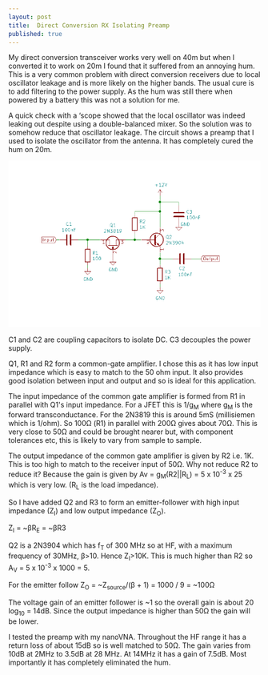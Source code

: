 ```yaml
---
layout: post
title:  Direct Conversion RX Isolating Preamp
published: true
---
```


My direct conversion transceiver works very well on 40m but when I converted it to work on 20m I found that it suffered
from an annoying hum.
This is a very common problem with direct conversion receivers due to local oscillator leakage and is more likely on the higher bands.
The usual cure is to add filtering to the power supply.
As the hum was still there when powered by a battery this was not a solution for me.

A quick check with a ‘scope showed that the local oscillator was indeed leaking out despite using a double-balanced mixer.
So the solution was to somehow reduce that oscillator leakage. 
The circuit shows a preamp that I used to isolate the oscillator from the antenna.
It has completely cured the hum on 20m.

![RX Preamp Circuit Diagram](/images/RXPreamp.png)

C1 and C2 are coupling capacitors to isolate DC. C3 decouples the power supply.

Q1, R1 and R2 form a common-gate amplifier. I chose this as it has low input impedance which is easy to match to the 50 ohm input.
It also provides good isolation between input and output and so is ideal for this application.

The input impedance of the common gate amplifier is formed from R1 in parallel with Q1's input impedance. For a JFET this is 1/g<sub>M</sub> where g<sub>M</sub> is the forward transconductance.
For the 2N3819 this is around 5mS (millisiemen which is 1/ohm). So 100&ohm; (R1) in parallel 
with 200&ohm; gives  about 70&ohm;. This is very close to 50&ohm; and could be brought nearer but, with component tolerances etc, 
this is likely to vary from sample to sample.

The output impedance of the common gate amplifier is given by R2 i.e. 1K. This is too high to match to the receiver input of 50&ohm;.
Why not reduce R2 to reduce it? Because the gain is given by Av = g<sub>M</sub>(R2||R<sub>L</sub>) = 5 x 10<sup>-3</sup> x 25 which is
very low. (R<sub>L</sub> is the load impedance).

So I have added Q2 and R3 to form an emitter-follower with high input impedance (Z<sub>I</sub>) and low output impedance (Z<sub>O</sub>).

Z<sub>I</sub> = ~&beta;R<sub>E</sub> = ~&beta;R3

Q2 is a 2N3904 which has f<sub>T</sub> of 300 MHz so at HF, with a maximum frequency of 30MHz, &beta;>10. Hence Z<sub>I</sub>>10K. This
is much higher than R2 so A<sub>V</sub> =  5 x 10<sup>-3</sup> x 1000 = 5.

For the emitter follow Z<sub>O</sub> = ~Z<sub>source</sub>/(&beta; + 1) = 1000 / 9 = ~100&ohm;

The voltage gain of an emitter follower is ~1 so the overall gain is about 20 log<sub>10</sub> = 14dB. Since the output impedance is
higher than 50&ohm; the gain will be lower.

I tested the preamp with my nanoVNA. Throughout the HF range it has a return loss of about 15dB so is well matched to 50&ohm;.
The gain varies from 10dB at 2MHz to 3.5dB at 28 MHz. At 14MHz it has a gain of 7.5dB. Most importantly it has completely eliminated 
the hum.

